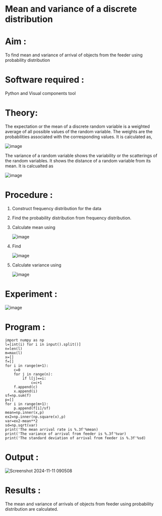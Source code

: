 #  Mean and variance of a discrete  distribution


# Aim : 

To find mean and variance of arrival of objects from the feeder using probability distribution


# Software required :  

Python and Visual components tool

# Theory:

The expectation or the mean of a discrete random variable is a weighted average of all possible
values of the random variable. The weights are the probabilities associated with the corresponding values. 
It is calculated as,

![image](https://user-images.githubusercontent.com/103921593/192938463-e34177f4-f188-48a0-bda2-8f6d1d660ed2.png)

The variance of a random variable shows the variability or the scatterings of the random variables.
It shows the distance of a random variable from its mean. It is calcualted as

![image](https://user-images.githubusercontent.com/103921593/192938695-99fedc01-34d5-4d36-84df-5880e766ed0c.png)


# Procedure :

1. Construct frequency distribution for the data

2. Find the  probability distribution from frequency distribution.

3. Calculate mean using 
   
   ![image](https://user-images.githubusercontent.com/103921593/192940431-03b81777-c54d-4286-b4f4-82dfe7666b4c.png)

4. Find  
   
      ![image](https://user-images.githubusercontent.com/103921593/192940255-2d9dd746-6875-4a6d-877b-6da6cdb96ab1.png)

5.  Calculate variance using 
  
      ![image](https://user-images.githubusercontent.com/103921593/192942852-913550a9-fabe-4a55-b956-0487b18bbd97.png)


# Experiment :

![image](https://user-images.githubusercontent.com/103921593/229993174-5b67e57e-3e01-4ac4-9f83-410a932b22bf.png)

# Program :

```
import numpy as np
l=[int(i) for i in input().split()]
n=len(l)
m=max(l)
x=[]
f=[]
for i in range(m+1):
    c=0
    for j in range(n):
        if l[j]==i:
            c=c+1
    f.append(c)
    x.append(i)
sf=np.sum(f)
p=[]
for i in range(m+1):
    p.append(f[i]/sf)
mean=np.inner(x,p)
ex2=np.inner(np.square(x),p)
var=ex2-mean**2
sd=np.sqrt(var)
print('The mean arrival rate is %.3f'%mean)
print('The variance of arrival from feeder is %.3f'%var)
print('The standard deviation of arrival from feeder is %.3f'%sd)

```

# Output : 

![Screenshot 2024-11-11 090508](https://github.com/user-attachments/assets/3a44f33b-878c-4bc5-b664-8aa95b00daaf)


# Results :
The mean and variance of arrivals of objects from feeder using probability distribution are calculated.

